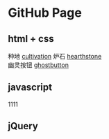 # GitHub Page
## html + css
种地 [cultivation](/html+css/cultivation/) 
炉石 [hearthstone](/html+css/hearthstone/)  
幽灵按钮 [ghostbutton](/html+css/ghost_button.html)

## javascript
1111

## jQuery